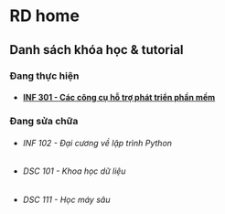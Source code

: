 # RD home

## Danh sách khóa học & tutorial

### Đang thực hiện

- #### [INF 301 - Các công cụ hỗ trợ phát triển phần mềm](assets/courses/INF301-EngineeringToolsInSoftwareDevelopment)

### Đang sửa chữa

- ###### INF 102 - Đại cương về lập trình Python

- ###### DSC 101 - Khoa học dữ liệu

- ###### DSC 111 - Học máy sâu
